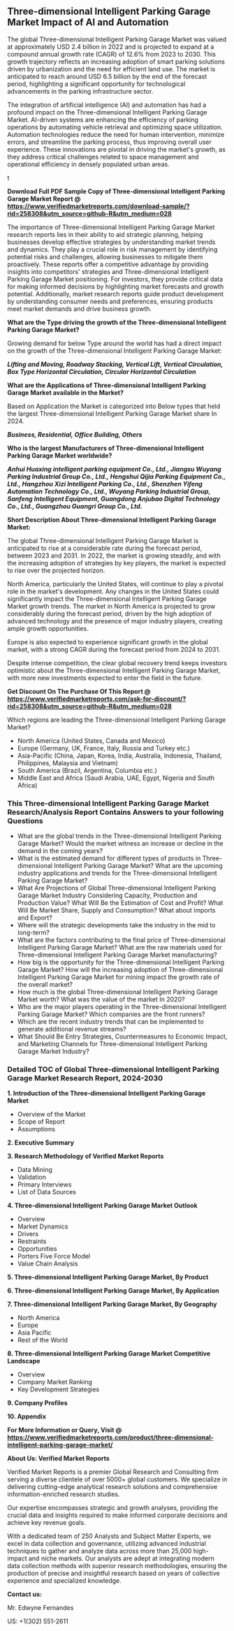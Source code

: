 <h2>Three-dimensional Intelligent Parking Garage Market Impact of AI and Automation</h2><p>The global Three-dimensional Intelligent Parking Garage Market was valued at approximately USD 2.4 billion in 2022 and is projected to expand at a compound annual growth rate (CAGR) of 12.6% from 2023 to 2030. This growth trajectory reflects an increasing adoption of smart parking solutions driven by urbanization and the need for efficient land use. The market is anticipated to reach around USD 6.5 billion by the end of the forecast period, highlighting a significant opportunity for technological advancements in the parking infrastructure sector.</p><p>The integration of artificial intelligence (AI) and automation has had a profound impact on the Three-dimensional Intelligent Parking Garage Market. AI-driven systems are enhancing the efficiency of parking operations by automating vehicle retrieval and optimizing space utilization. Automation technologies reduce the need for human intervention, minimize errors, and streamline the parking process, thus improving overall user experience. These innovations are pivotal in driving the market's growth, as they address critical challenges related to space management and operational efficiency in densely populated urban areas.</p>t</p><p id="" class=""><strong>Download Full PDF Sample Copy of Three-dimensional Intelligent Parking Garage Market Report @ <a href="https://www.verifiedmarketreports.com/download-sample/?rid=258308&utm_source=github-R&utm_medium=028" target="_blank">https://www.verifiedmarketreports.com/download-sample/?rid=258308&utm_source=github-R&utm_medium=028</a></strong></p><p>The importance of&nbsp;Three-dimensional Intelligent Parking Garage Market research reports lies in their ability to aid strategic planning, helping businesses develop effective strategies by understanding market trends and dynamics. They play a crucial role in risk management by identifying potential risks and challenges, allowing businesses to mitigate them proactively. These reports offer a competitive advantage by providing insights into competitors' strategies and Three-dimensional Intelligent Parking Garage Market positioning. For investors, they provide critical data for making informed decisions by highlighting market forecasts and growth potential. Additionally, market research reports guide product development by understanding consumer needs and preferences, ensuring products meet market demands and drive business growth.</p><p><strong>What are the&nbsp;Type driving the growth of the Three-dimensional Intelligent Parking Garage Market?</strong></p><p id="" class="">Growing demand for below Type around the world has had a direct impact on the growth of the Three-dimensional Intelligent Parking Garage Market:</p><em><strong>Lifting and Moving, Roadway Stacking, Vertical Lift, Vertical Circulation, Box Type Horizontal Circulation, Circular Horizontal Circulation</strong></em></p><strong>What are the&nbsp;Applications&nbsp;of Three-dimensional Intelligent Parking Garage Market available in the Market?</strong></p><p id="" class="">Based on Application the Market is categorized into Below types that held the largest Three-dimensional Intelligent Parking Garage Market share In 2024.</p><em><strong>Business, Residential, Office Building, Others</strong></em></p><strong>Who is the largest Manufacturers of Three-dimensional Intelligent Parking Garage Market worldwide?</strong></p><p><em><strong>Anhui Huaxing intelligent parking equipment Co., Ltd., Jiangsu Wuyang Parking Industrial Group Co., Ltd., Hengshui Qijia Parking Equipment Co., Ltd., Hangzhou Xizi Intelligent Parking Co., Ltd., Shenzhen Yifeng Automation Technology Co., Ltd., Wuyang Parking Industrial Group, Sanfeng Intelligent Equipment, Guangdong Anjubao Digital Technology Co., Ltd., Guangzhou Guangri Group Co., Ltd.</strong></em></p><p id="" class=""><strong>Short Description About Three-dimensional Intelligent Parking Garage Market:</strong></p><p>The global Three-dimensional Intelligent Parking Garage Market is anticipated to rise at a considerable rate during the forecast period, between 2023 and 2031. In 2022, the market is growing steadily, and with the increasing adoption of strategies by key players, the market is expected to rise over the projected horizon.</p><p>North America, particularly the United States, will continue to play a pivotal role in the market's development. Any changes in the United States could significantly impact the Three-dimensional Intelligent Parking Garage Market growth trends. The market in North America is projected to grow considerably during the forecast period, driven by the high adoption of advanced technology and the presence of major industry players, creating ample growth opportunities.</p><p>Europe is also expected to experience significant growth in the global market, with a strong CAGR during the forecast period from 2024 to 2031.</p><p>Despite intense competition, the clear global recovery trend keeps investors optimistic about the Three-dimensional Intelligent Parking Garage Market, with more new investments expected to enter the field in the future.</p><p id="" class=""><strong>Get Discount On The Purchase Of This Report @ <a href="https://www.verifiedmarketreports.com/ask-for-discount/?rid=258308&utm_source=github-R&utm_medium=028" target="_blank">https://www.verifiedmarketreports.com/ask-for-discount/?rid=258308&utm_source=github-R&utm_medium=028</a></strong></p>Which regions are leading the Three-dimensional Intelligent Parking Garage Market?</p><ul><li>North America (United States, Canada and Mexico)</li><li>Europe (Germany, UK, France, Italy, Russia and Turkey etc.)</li><li>Asia-Pacific (China, Japan, Korea, India, Australia, Indonesia, Thailand, Philippines, Malaysia and Vietnam)</li><li>South America (Brazil, Argentina, Columbia etc.)</li><li>Middle East and Africa (Saudi Arabia, UAE, Egypt, Nigeria and South Africa)</li></ul><h3 id="" class="">This Three-dimensional Intelligent Parking Garage Market Research/Analysis Report Contains Answers to your following Questions</h3><ul><li>What are the global trends in the Three-dimensional Intelligent Parking Garage Market? Would the market witness an increase or decline in the demand in the coming years?</li><li>What is the estimated demand for different types of products in Three-dimensional Intelligent Parking Garage Market? What are the upcoming industry applications and trends for the Three-dimensional Intelligent Parking Garage Market?</li><li>What Are Projections of Global Three-dimensional Intelligent Parking Garage Market Industry Considering Capacity, Production and Production Value? What Will Be the Estimation of Cost and Profit? What Will Be Market Share, Supply and Consumption? What about imports and Export?</li><li>Where will the strategic developments take the industry in the mid to long-term?</li><li>What are the factors contributing to the final price of Three-dimensional Intelligent Parking Garage Market? What are the raw materials used for Three-dimensional Intelligent Parking Garage Market manufacturing?</li><li>How big is the opportunity for the Three-dimensional Intelligent Parking Garage Market? How will the increasing adoption of Three-dimensional Intelligent Parking Garage Market for mining impact the growth rate of the overall market?</li><li>How much is the global Three-dimensional Intelligent Parking Garage Market worth? What was the value of the market In 2020?</li><li>Who are the major players operating in the Three-dimensional Intelligent Parking Garage Market? Which companies are the front runners?</li><li>Which are the recent industry trends that can be implemented to generate additional revenue streams?</li><li>What Should Be Entry Strategies, Countermeasures to Economic Impact, and Marketing Channels for Three-dimensional Intelligent Parking Garage Market Industry?</li></ul><h3 id="" class="">Detailed TOC of Global Three-dimensional Intelligent Parking Garage Market Research Report, 2024-2030</h3><p id="" class=""><strong>1. Introduction of the Three-dimensional Intelligent Parking Garage Market</strong></p><ul><li>Overview of the Market</li><li>Scope of Report</li><li>Assumptions</li></ul><p id="" class=""><strong>2. Executive Summary</strong></p><p id="" class=""><strong>3. Research Methodology of Verified Market Reports</strong></p><ul><li>Data Mining</li><li>Validation</li><li>Primary Interviews</li><li>List of Data Sources</li></ul><p id="" class=""><strong>4. Three-dimensional Intelligent Parking Garage Market Outlook</strong></p><ul><li>Overview</li><li>Market Dynamics</li><li>Drivers</li><li>Restraints</li><li>Opportunities</li><li>Porters Five Force Model</li><li>Value Chain Analysis</li></ul><p id="" class=""><strong>5. Three-dimensional Intelligent Parking Garage Market, By Product</strong></p><p id="" class=""><strong>6. Three-dimensional Intelligent Parking Garage Market, By Application</strong></p><p id="" class=""><strong>7. Three-dimensional Intelligent Parking Garage Market, By Geography</strong></p><ul><li>North America</li><li>Europe</li><li>Asia Pacific</li><li>Rest of the World</li></ul><p id="" class=""><strong>8. Three-dimensional Intelligent Parking Garage Market Competitive Landscape</strong></p><ul><li>Overview</li><li>Company Market Ranking</li><li>Key Development Strategies</li></ul><p id="" class=""><strong>9. Company Profiles</strong></p><p id="" class=""><strong>10. Appendix</strong></p><p id="" class=""><strong>For More Information or Query, Visit @ <a href="https://www.verifiedmarketreports.com/product/three-dimensional-intelligent-parking-garage-market/" target="_blank">https://www.verifiedmarketreports.com/product/three-dimensional-intelligent-parking-garage-market/</a></strong></p><p id="" class=""><strong>About Us: Verified Market Reports</strong></p><p id="" class="">Verified Market Reports is a premier Global Research and Consulting firm serving a diverse clientele of over 5000+ global customers. We specialize in delivering cutting-edge analytical research solutions and comprehensive information-enriched research studies.</p><p id="" class="">Our expertise encompasses strategic and growth analyses, providing the crucial data and insights required to make informed corporate decisions and achieve key revenue goals.</p><p id="" class="">With a dedicated team of 250 Analysts and Subject Matter Experts, we excel in data collection and governance, utilizing advanced industrial techniques to gather and analyze data across more than 25,000 high-impact and niche markets. Our analysts are adept at integrating modern data collection methods with superior research methodologies, ensuring the production of precise and insightful research based on years of collective experience and specialized knowledge.</p><p id="" class=""><strong>Contact us:</strong></p><p id="" class="">Mr. Edwyne Fernandes</p><p id="" class="">US: +1(302) 551-2611</p>